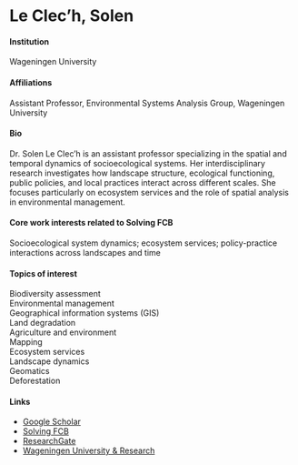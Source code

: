 # Le Clec’h, Solen

#### Institution

Wageningen University

#### Affiliations

Assistant Professor, Environmental Systems Analysis Group, Wageningen University

#### Bio

Dr. Solen Le Clec’h is an assistant professor specializing in the spatial and temporal dynamics of socioecological systems. Her interdisciplinary research investigates how landscape structure, ecological functioning, public policies, and local practices interact across different scales. She focuses particularly on ecosystem services and the role of spatial analysis in environmental management.

#### Core work interests related to Solving FCB

Socioecological system dynamics; ecosystem services; policy-practice interactions across landscapes and time

#### Topics of interest

Biodiversity assessment\
Environmental management\
Geographical information systems (GIS)\
Land degradation\
Agriculture and environment\
Mapping\
Ecosystem services\
Landscape dynamics\
Geomatics\
Deforestation

#### Links

* [Google Scholar](https://scholar.google.com/citations?user=_AtFw48AAAAJ)
* [Solving FCB](https://solvingfcb.org/people/dr-solen-le-clech/)
* [ResearchGate](https://www.researchgate.net/profile/Solen-Le-Clech)
* [Wageningen University & Research](https://www.wur.nl/en/persons/solen-sc-le-clech.htm)

